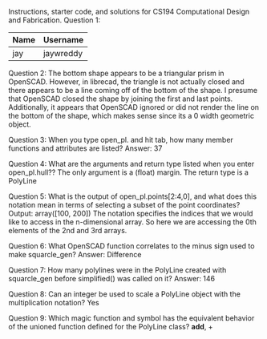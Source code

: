 Instructions, starter code, and solutions for CS194 Computational Design and Fabrication.
Question 1:

Name|Username
----|----
jay|jaywreddy

Question 2:
The bottom shape appears to be a triangular prism in OpenSCAD. However, in
librecad, the triangle is not actually closed and there appears to be a line
coming off of the bottom of the shape. I presume that OpenSCAD closed the shape
by joining the first and last points. Additionally, it appears that OpenSCAD
ignored or did not render the line on the bottom of the shape, which makes sense
since its a 0 width geometric object.

Question 3: When you type open_pl. and hit tab, how many member functions and
attributes are listed?
Answer: 37

Question 4: What are the arguments and return type listed when you enter
 open_pl.hull??
 The only argument is a (float) margin.
 The return type is a PolyLine

Question 5: What is the output of open_pl.points[2:4,0], and what does this
 notation mean in terms of selecting a subset of the point coordinates?
 Output: array([100, 200])
 The notation specifies the indices that we would like to access in the
 n-dimensional array. So here we are accessing the 0th elements of the 2nd and
 3rd arrays.

Question 6: What OpenSCAD function correlates to the minus sign used to make
 squarcle_gen?
Answer: Difference

Question 7: How many polylines were in the PolyLine created with squarcle_gen
 before simplified() was called on it?
Answer: 146

Question 8: Can an integer be used to scale a PolyLine object with the
 multiplication notation?
Yes

 Question 9: Which magic function and symbol has the equivalent behavior of the
  unioned function defined for the PolyLine class?
  __add__, +
